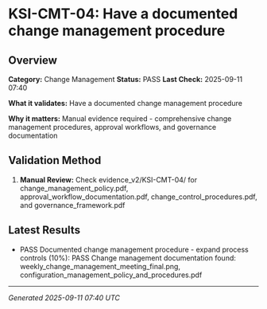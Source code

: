 # KSI-CMT-04: Have a documented change management procedure

## Overview

**Category:** Change Management
**Status:** PASS
**Last Check:** 2025-09-11 07:40

**What it validates:** Have a documented change management procedure

**Why it matters:** Manual evidence required - comprehensive change management procedures, approval workflows, and governance documentation

## Validation Method

1. **Manual Review:** Check evidence_v2/KSI-CMT-04/ for change_management_policy.pdf, approval_workflow_documentation.pdf, change_control_procedures.pdf, and governance_framework.pdf

## Latest Results

- PASS Documented change management procedure - expand process controls (10%): PASS Change management documentation found: weekly_change_management_meeting_final.png, configuration_management_policy_and_procedures.pdf

---
*Generated 2025-09-11 07:40 UTC*